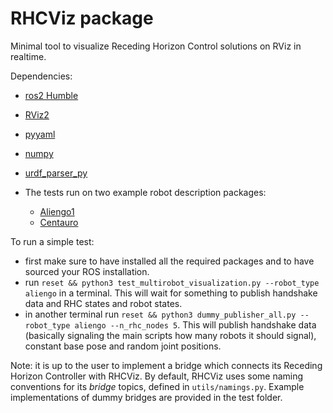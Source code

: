 # RHCViz package

Minimal tool to visualize Receding Horizon Control solutions on RViz in realtime.

Dependencies:
- [ros2 Humble](https://docs.ros.org/en/humble/Installation.html)
- [RViz2](https://github.com/ros2/rviz)
- [pyyaml](https://pypi.org/project/PyYAML/)
- [numpy](https://pypi.org/project/numpy/)
- [urdf_parser_py](https://pypi.org/project/urdf-parser-py/)

- The tests run on two example robot description packages:
    - [Aliengo1](https://github.com/AndrePatri/unitree_ros/tree/ros2)
    - [Centauro](https://github.com/ADVRHumanoids/iit-centauro-ros-pkg/tree/big_wheels_v2.10_optional_find_ros2)

To run a simple test:
- first make sure to have installed all the required packages and to have sourced your ROS installation.
- run `reset && python3 test_multirobot_visualization.py --robot_type aliengo` in a terminal. This will wait for something to publish handshake data and RHC states and robot states.
- in another terminal run `reset && python3 dummy_publisher_all.py --robot_type aliengo --n_rhc_nodes 5`. This will publish handshake data (basically signaling the main scripts how many robots it should signal), constant base pose and random joint positions.

Note: it is up to the user to implement a bridge which connects its Receding Horizon Controller with RHCViz. By default, RHCViz uses some naming conventions for its *bridge* topics, defined in `utils/namings.py`. Example implementations of dummy bridges are provided in the test folder.
